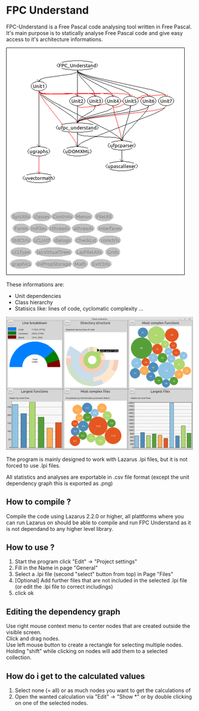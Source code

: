 # FPC Understand

FPC-Understand is a Free Pascal code analysing tool written in Free Pascal.
It's main purpose is to statically analyse Free Pascal code and give easy access to it's architecture informations.

![Unit dependencies of fpc_understand](images/fpc_understand_unit_dependencies.png)

These informations are:
- Unit dependencies
- Class hierarchy
- Statisics like: lines of code, cyclomatic complexity ...

![Code_Line_Analysis](images/Preview_Line_Analysis.png)

The program is mainly designed to work with Lazarus .lpi files, but it is not forced to use .lpi files.

All statistics and analyses are exportable in .csv file format (except the unit dependency graph this is exported as .png)

## How to compile ?

Compile the code using Lazarus 2.2.0 or higher, all plattforms where you can run Lazarus on should be able to compile and run FPC Understand as it is not dependand to any higher level library.

## How to use ?

1. Start the program click "Edit" -> "Project settings"
2. Fill in the Name in page "General"
3. Select a .lpi file (second "select" button from top) in Page "Files"
4. [Optional] Add further files that are not included in the selected .lpi file (or edit the .lpi file to correct includings)
5. click ok

## Editing the dependency graph

Use right mouse context menu to center nodes that are created outside the visible screen.<br>
Click and drag nodes.<br>
Use left mouse button to create a rectangle for selecting multiple nodes. Holding "shift" while clicking on nodes will add them to a selected collection.



## How do i get to the calculated values

1. Select none (= all) or as much nodes you want to get the calculations of
2. Open the wanted calculation via "Edit" -> "Show *" or by double clicking on one of the selected nodes.
